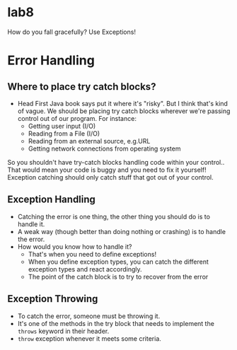 lab8
===

How do you fall gracefully? Use Exceptions!

# Error Handling
## Where to place try catch blocks?
* Head First Java book says put it where it's "risky". But I think
that's kind of vague. We should be placing try catch blocks wherever
we're passing control out of our program.
For instance:
    * Getting user input (I/O)
    * Reading from a File (I/O)
    * Reading from an external source, e.g.URL
    * Getting network connections from operating system

So you shouldn't have try-catch blocks handling code within your control..
That would mean your code is buggy and you need to fix it yourself!
Exception catching should only catch stuff that got out of your
control.

## Exception Handling
* Catching the error is one thing, the other thing you should
do is to handle it.
* A weak way (though better than doing nothing or crashing) is to
handle the error.
* How would you know how to handle it?
    * That's when you need to define exceptions!
    * When you define exception types, you can catch the different
    exception types and react accordingly.
    * The point of the catch block is to try to recover from the
    error

## Exception Throwing
* To catch the error, someone must be throwing it.
* It's one of the methods in the try block that needs to implement
the ```throws``` keyword in their header.
* ```throw``` exception whenever it meets some criteria.
